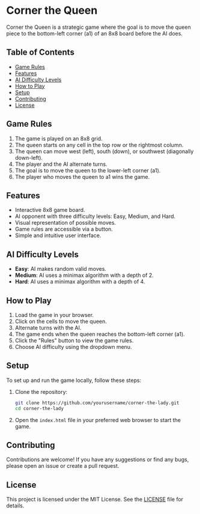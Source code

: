 # Corner the Queen

Corner the Queen is a strategic game where the goal is to move the queen piece to the bottom-left corner (a1) of an 8x8 board before the AI does.

## Table of Contents

- [Game Rules](#game-rules)
- [Features](#features)
- [AI Difficulty Levels](#ai-difficulty-levels)
- [How to Play](#how-to-play)
- [Setup](#setup)
- [Contributing](#contributing)
- [License](#license)

## Game Rules

1. The game is played on an 8x8 grid.
2. The queen starts on any cell in the top row or the rightmost column.
3. The queen can move west (left), south (down), or southwest (diagonally down-left).
4. The player and the AI alternate turns.
5. The goal is to move the queen to the lower-left corner (a1).
6. The player who moves the queen to a1 wins the game.

## Features

- Interactive 8x8 game board.
- AI opponent with three difficulty levels: Easy, Medium, and Hard.
- Visual representation of possible moves.
- Game rules are accessible via a button.
- Simple and intuitive user interface.

## AI Difficulty Levels

- **Easy**: AI makes random valid moves.
- **Medium**: AI uses a minimax algorithm with a depth of 2.
- **Hard**: AI uses a minimax algorithm with a depth of 4.

## How to Play

1. Load the game in your browser.
2. Click on the cells to move the queen.
3. Alternate turns with the AI.
4. The game ends when the queen reaches the bottom-left corner (a1).
5. Click the "Rules" button to view the game rules.
6. Choose AI difficulty using the dropdown menu.

## Setup

To set up and run the game locally, follow these steps:

1. Clone the repository:

    ```bash
    git clone https://github.com/yourusername/corner-the-lady.git
    cd corner-the-lady
    ```

2. Open the `index.html` file in your preferred web browser to start the game.

## Contributing

Contributions are welcome! If you have any suggestions or find any bugs, please open an issue or create a pull request.

## License

This project is licensed under the MIT License. See the [LICENSE](LICENSE) file for details.

